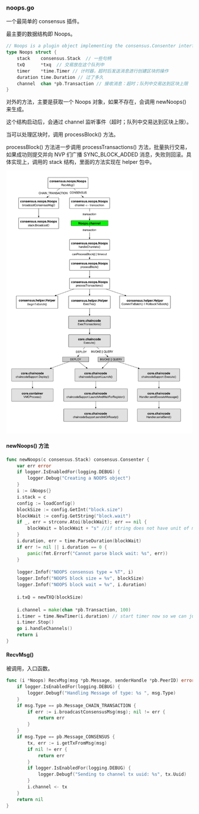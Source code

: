 ### noops.go
一个最简单的 consensus 插件。

最主要的数据结构即 Noops。

```go
// Noops is a plugin object implementing the consensus.Consenter interface.
type Noops struct {
	stack    consensus.Stack  // 一些句柄
	txQ      *txq  // 交易放在这个队列中
	timer    *time.Timer // 计时器，超时后发送消息进行创建区块的操作
	duration time.Duration // 过了多久
	channel  chan *pb.Transaction // 接收消息：超时；队列中交易达到区块上限
}
```

对外的方法，主要是获取一个 Noops 对象，如果不存在，会调用 newNoops() 来生成。

这个结构启动后，会通过 channel 监听事件（超时；队列中交易达到区块上限）。

当可以处理区块时，调用 processBlock() 方法。

processBlock() 方法进一步调用 processTransactions() 方法，批量执行交易，如果成功则提交并向 NVP 们广播 SYNC_BLOCK_ADDED 消息，失败则回滚。具体实现上，调用的 stack 结构，里面的方法实现在 helper 包中。

![consensus noops 主要过程](../_images/consensus_noops.png)

#### newNoops() 方法

```go
func newNoops(c consensus.Stack) consensus.Consenter {
	var err error
	if logger.IsEnabledFor(logging.DEBUG) {
		logger.Debug("Creating a NOOPS object")
	}
	i := &Noops{}
	i.stack = c
	config := loadConfig()
	blockSize := config.GetInt("block.size")
	blockWait := config.GetString("block.wait")
	if _, err = strconv.Atoi(blockWait); err == nil {
		blockWait = blockWait + "s" //if string does not have unit of measure, default to seconds
	}
	i.duration, err = time.ParseDuration(blockWait)
	if err != nil || i.duration == 0 {
		panic(fmt.Errorf("Cannot parse block wait: %s", err))
	}

	logger.Infof("NOOPS consensus type = %T", i)
	logger.Infof("NOOPS block size = %v", blockSize)
	logger.Infof("NOOPS block wait = %v", i.duration)

	i.txQ = newTXQ(blockSize)

	i.channel = make(chan *pb.Transaction, 100)
	i.timer = time.NewTimer(i.duration) // start timer now so we can just reset it
	i.timer.Stop()
	go i.handleChannels()
	return i
}
```

#### RecvMsg()
被调用，入口函数。
```go
func (i *Noops) RecvMsg(msg *pb.Message, senderHandle *pb.PeerID) error {
	if logger.IsEnabledFor(logging.DEBUG) {
		logger.Debugf("Handling Message of type: %s ", msg.Type)
	}
	if msg.Type == pb.Message_CHAIN_TRANSACTION {
		if err := i.broadcastConsensusMsg(msg); nil != err {
			return err
		}
	}
	if msg.Type == pb.Message_CONSENSUS {
		tx, err := i.getTxFromMsg(msg)
		if nil != err {
			return err
		}
		if logger.IsEnabledFor(logging.DEBUG) {
			logger.Debugf("Sending to channel tx uuid: %s", tx.Uuid)
		}
		i.channel <- tx
	}
	return nil
}
```

